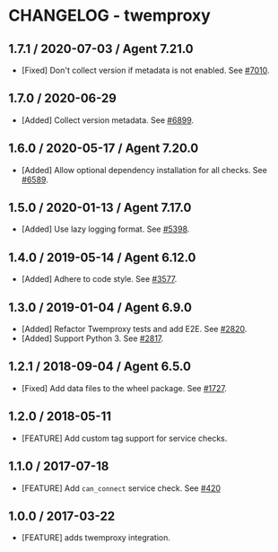 # CHANGELOG - twemproxy

## 1.7.1 / 2020-07-03 / Agent 7.21.0

* [Fixed] Don't collect version if metadata is not enabled. See [#7010](https://github.com/DataDog/integrations-core/pull/7010).

## 1.7.0 / 2020-06-29

* [Added] Collect version metadata. See [#6899](https://github.com/DataDog/integrations-core/pull/6899).

## 1.6.0 / 2020-05-17 / Agent 7.20.0

* [Added] Allow optional dependency installation for all checks. See [#6589](https://github.com/DataDog/integrations-core/pull/6589).

## 1.5.0 / 2020-01-13 / Agent 7.17.0

* [Added] Use lazy logging format. See [#5398](https://github.com/DataDog/integrations-core/pull/5398).

## 1.4.0 / 2019-05-14 / Agent 6.12.0

* [Added] Adhere to code style. See [#3577](https://github.com/DataDog/integrations-core/pull/3577).

## 1.3.0 / 2019-01-04 / Agent 6.9.0

* [Added] Refactor Twemproxy tests and add E2E. See [#2820][1].
* [Added] Support Python 3. See [#2817][2].

## 1.2.1 / 2018-09-04 / Agent 6.5.0

* [Fixed] Add data files to the wheel package. See [#1727][3].

## 1.2.0 / 2018-05-11

* [FEATURE] Add custom tag support for service checks.

## 1.1.0 / 2017-07-18

* [FEATURE] Add `can_connect` service check. See [#420][4]

## 1.0.0 / 2017-03-22

* [FEATURE] adds twemproxy integration.

<!--- The following link definition list is generated by PimpMyChangelog --->
[1]: https://github.com/DataDog/integrations-core/pull/2820
[2]: https://github.com/DataDog/integrations-core/pull/2817
[3]: https://github.com/DataDog/integrations-core/pull/1727
[4]: https://github.com/DataDog/integrations-core/issues/420
